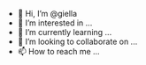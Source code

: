 - 👋 Hi, I’m @giella
- 👀 I’m interested in ...
- 🌱 I’m currently learning ...
- 💞️ I’m looking to collaborate on ...
- 📫 How to reach me ...

<!---
giella/giella is a ✨ special ✨ repository because its `README.md` (this file) appears on your GitHub profile.
You can click the Preview link to take a look at your changes.
--->
